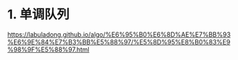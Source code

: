 # 1. 单调队列




https://labuladong.github.io/algo/%E6%95%B0%E6%8D%AE%E7%BB%93%E6%9E%84%E7%B3%BB%E5%88%97/%E5%8D%95%E8%B0%83%E9%98%9F%E5%88%97.html













